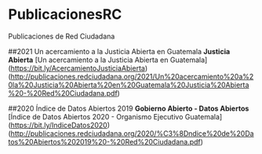 # PublicacionesRC
Publicaciones de Red Ciudadana

##2021
Un acercamiento a la Justicia Abierta en Guatemala
**Justicia Abierta**
[Un acercamiento a la Justicia Abierta en Guatemala]
(https://bit.ly/AcercamientoJusticiaAbierta)
(http://publicaciones.redciudadana.org/2021/Un%20acercamiento%20a%20la%20Justicia%20Abierta%20en%20Guatemala%20Justicia%20Abierta%20-%20Red%20Ciudadana.pdf)

##2020
Índice de Datos Abiertos 2019
**Gobierno Abierto - Datos Abiertos**
[Índice de Datos Abiertos 2020 - Organismo Ejecutivo Guatemala]
(https://bit.ly/IndiceDatos2020)
(http://publicaciones.redciudadana.org/2020/%C3%8Dndice%20de%20Datos%20Abiertos%202019%20-%20Red%20Ciudadana.pdf)
